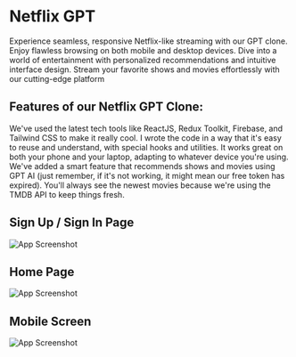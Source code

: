 # Netflix GPT

Experience seamless, responsive Netflix-like streaming with our GPT clone. Enjoy flawless browsing on both mobile and desktop devices. Dive into a world of entertainment with personalized recommendations and intuitive interface design. Stream your favorite shows and movies effortlessly with our cutting-edge platform

## Features of our Netflix GPT Clone:

We've used the latest tech tools like ReactJS, Redux Toolkit, Firebase, and Tailwind CSS to make it really cool.
I wrote the code in a way that it's easy to reuse and understand, with special hooks and utilities.
It works great on both your phone and your laptop, adapting to whatever device you're using.
We've added a smart feature that recommends shows and movies using GPT AI (just remember, if it's not working, it might mean our free token has expired).
You'll always see the newest movies because we're using the TMDB API to keep things fresh.

## Sign Up / Sign In Page

![App Screenshot](https://i.ibb.co/PgR5D5N/Screenshot-1219.png)

## Home Page

![App Screenshot](https://i.ibb.co/9s0KX2V/screencapture-netflix-gpt-gold-vercel-app-browse-2024-03-05-19-33-33.png)

## Mobile Screen

![App Screenshot](https://i.ibb.co/1X3xHZH/mobile.png)
